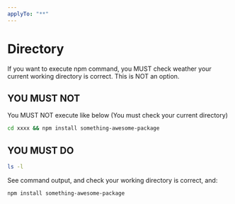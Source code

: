 ```yaml
---
applyTo: "**"
---
```


# Directory

If you want to execute npm command, you MUST check weather your current working directory is correct. This is NOT an option.

## YOU MUST NOT

You MUST NOT execute like below (You must check your current directory)

```bash
cd xxxx && npm install something-awesome-package
```

## YOU MUST DO

```bash
ls -l
```

See command output, and check your working directory is correct, and:

```bash
npm install something-awesome-package
```
